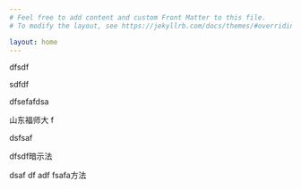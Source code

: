 ```yaml
---
# Feel free to add content and custom Front Matter to this file.
# To modify the layout, see https://jekyllrb.com/docs/themes/#overriding-theme-defaults

layout: home
---
```



dfsdf


sdfdf



dfsefafdsa



山东福师大
f



dsfsaf 

dfsdf暗示法

dsaf df
adf
fsafa方法